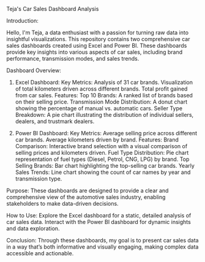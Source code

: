 Teja's Car Sales Dashboard Analysis

Introduction:

Hello, I'm Teja, a data enthusiast with a passion for turning raw data into insightful visualizations. This repository contains two comprehensive car sales dashboards created using Excel and Power BI. These dashboards provide key insights into various aspects of car sales, including brand performance, transmission modes, and sales trends.

Dashboard Overview:

1. Excel Dashboard:
    Key Metrics:
      Analysis of 31 car brands.
      Visualization of total kilometers driven across different brands.
      Total profit gained from car sales.
   Features:
      Top 10 Brands: A ranked list of brands based on their selling price.
      Transmission Mode Distribution: A donut chart showing the percentage of manual vs. automatic cars.
      Seller Type Breakdown: A pie chart illustrating the distribution of individual sellers, dealers, and trustmark dealers.

2. Power BI Dashboard:
     Key Metrics:
       Average selling price across different car brands.
       Average kilometers driven by brand.
     Features:
       Brand Comparison: Interactive brand selection with a visual comparison of selling prices and kilometers driven.
       Fuel Type Distribution: Pie chart representation of fuel types (Diesel, Petrol, CNG, LPG) by brand.
       Top Selling Brands: Bar chart highlighting the top-selling car brands.
       Yearly Sales Trends: Line chart showing the count of car names by year and transmission type.

Purpose:
These dashboards are designed to provide a clear and comprehensive view of the automotive sales industry, enabling stakeholders to make data-driven decisions.

How to Use:
  Explore the Excel dashboard for a static, detailed analysis of car sales data.
  Interact with the Power BI dashboard for dynamic insights and data exploration.
  
Conclusion:
Through these dashboards, my goal is to present car sales data in a way that’s both informative and visually engaging, making complex data accessible and actionable.

